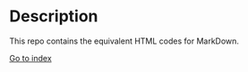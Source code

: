 # Description
This repo contains the equivalent HTML codes for MarkDown.

[Go to index](../markdown-warmup-html/index.html)
